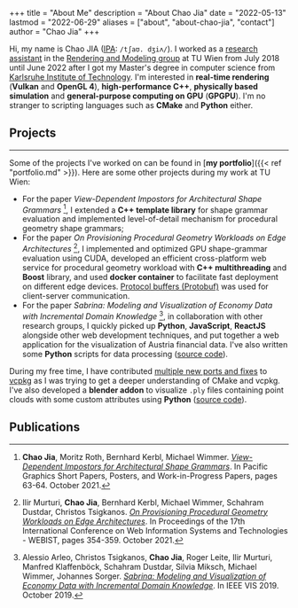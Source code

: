 +++
title = "About Me"
description = "About Chao Jia"
date = "2022-05-13"
lastmod = "2022-06-29"
aliases = ["about", "about-chao-jia", "contact"]
author = "Chao Jia"
+++

Hi, my name is Chao JIA ([IPA](https://en.wikipedia.org/wiki/International_Phonetic_Alphabet): `/tʃaʊ. dʒiʌ/`). I worked as a [research assistant](https://www.cg.tuwien.ac.at/staff/ChaoJia) in the [Rendering and Modeling group](https://www.cg.tuwien.ac.at/group/Rendering-and-Modeling) at TU Wien from July 2018 until June 2022 after I got my Master's degree in computer science from [Karlsruhe Institute of Technology](https://www.kit.edu/). I'm interested in __real-time rendering__ (__Vulkan__ and __OpenGL 4__), __high-performance C++__, __physically based simulation__ and __general-purpose computing on GPU__ (__GPGPU__). I'm no stranger to scripting languages such as __CMake__ and __Python__ either. 

## Projects
---

Some of the projects I've worked on can be found in [__my portfolio__]({{< ref "portfolio.md" >}}). Here are some other projects during my work at TU Wien:

* For the paper _View-Dependent Impostors for Architectural Shape Grammars_ [^pg21-impostors], I extended a __C++ template library__ for shape grammar evaluation and implemented level-of-detail mechanism for procedural geometry shape grammars; 
* For the paper _On Provisioning Procedural Geometry Workloads on Edge Architectures_ [^webist21-edge], I implemented and optimized GPU shape-grammar evaluation using CUDA, developed an efficient cross-platform web service for procedural geometry workload with __C++ multithreading__ and __Boost__ library, and used __docker container__ to facilitate fast deployment on different edge devices. [Protocol buffers (Protobuf)](https://developers.google.com/protocol-buffers) was used for client-server communication.
* For the paper _Sabrina: Modeling and Visualization of Economy Data with Incremental Domain Knowledge_ [^ieeevis19-sabrina], in collaboration with other research groups, I quickly picked up __Python__, __JavaScript__, __ReactJS__ alongside other web development techniques, and put together a web application for the visualization of Austria financial data. I've also written some __Python__ scripts for data processing ([source code](https://gitlab.com/chao-jia/ctvis)).

During my free time, I have contributed [multiple new ports and fixes](https://github.com/microsoft/vcpkg/pulls?q=is%3Apr+author%3Achaojia+is%3Aclosed+is%3Amerged+) to [vcpkg](https://github.com/microsoft/vcpkg) as I was trying to get a deeper understanding of CMake and vcpkg. 
I've also developed a __blender addon__ to visualize `.ply` files containing point clouds with some custom attributes using __Python__ ([source code](https://gitlab.com/chao-jia/blender_addon_dev/-/tree/master/ttm_ply)).

## Publications

[^pg21-impostors]: __Chao Jia__, Moritz Roth, Bernhard Kerbl, Michael Wimmer. _[View-Dependent Impostors for Architectural Shape Grammars](https://doi.org/10.2312/pg.20211390)_. In Pacific Graphics Short Papers, Posters, and Work-in-Progress Papers, pages 63-64. October 2021.

[^webist21-edge]: Ilir Murturi, __Chao Jia__, Bernhard Kerbl, Michael Wimmer, Schahram Dustdar, Christos Tsigkanos. _[On Provisioning Procedural Geometry Workloads on Edge Architectures](https://doi.org/10.5220/0010687800003058)_. In Proceedings of the 17th International Conference on Web Information Systems and Technologies - WEBIST, pages 354-359. October 2021.

[^ieeevis19-sabrina]: Alessio Arleo, Christos Tsigkanos, __Chao Jia__, Roger Leite, Ilir Murturi, Manfred Klaffenböck, Schahram Dustdar, Silvia Miksch, Michael Wimmer, Johannes Sorger. _[Sabrina: Modeling and Visualization of Economy Data with Incremental Domain Knowledge](https://doi.org/10.1109/VISUAL.2019.8933598)_. In IEEE VIS 2019. October 2019. 
